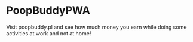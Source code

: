 # PoopBuddyPWA
Visit poopbuddy.pl and see how much money you earn while doing some activities at work and not at home!
